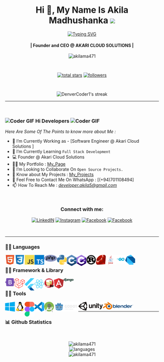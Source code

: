 <!-- First Main Heading -->
<h1 align="center"> Hi 👋, My Name Is Akila Madhushanka <img src="https://fonts.gstatic.com/s/e/notoemoji/latest/1f60e/512.gif" width="28"/> </h1>

<!-- Typing SVG -->
<p align="center">
  <a href="https://git.io/typing-svg"><img src="https://readme-typing-svg.herokuapp.com?font=Fira+Code&pause=100&center=true&width=435&lines=Software+engineer;Network+engineer;Computer+programmer;Web+administrator;Game+Developer" alt="Typing SVG" /></a>
</p>

<!-- Brief Text About Myself -->
<h4 align="center">| Founder and CEO @ AKARI CLOUD SOLUTIONS |</h4>
<p align="center"> <img src="https://komarev.com/ghpvc/?username=akilama471&label=Profile%20views&color=0e75b6&style=flat" alt="akilama471" /> </p>

</br>

<p align="center">
 <a href="https://github.com/akilama471?tab=repositories&sort=stargazers"><img alt="total stars" title="Total stars on GitHub" src="https://custom-icon-badges.demolab.com/github/stars/akilama471?color=55960c&style=for-the-badge&labelColor=488207&logo=star"/></a>
 <a href="https://github.com/akilama471?tab=followers"><img alt="followers" title="Follow me on Github" src="https://custom-icon-badges.demolab.com/github/followers/akilama471?color=236ad3&labelColor=1155ba&style=for-the-badge&logo=person-add&label=Follow&logoColor=white"/></a>
</p>

</br>

<!-- Github Streaks Stats -->

<p align="center">
  <img title="Streak Stats 🔥" alt="DenverCoder1's streak" src="https://github-readme-streak-stats.herokuapp.com?user=akilama471&theme=dark"/>
</p>

***

<br />


<!-- Main Content Of The Page -->
### <img src="https://media.giphy.com/media/Veq8KumKpSCcfZ71P1/giphy.gif" alt="Coder GIF" width="23" height="23"> Hi Developers <img src="https://media.giphy.com/media/Veq8KumKpSCcfZ71P1/giphy.gif" alt="Coder GIF" width="23" height="23">

*Here Are Some Of The Points to know more about Me :*

- 🔭 I’m Currently Working as - [Software Engineer @ Akari Cloud Solutions ]<br>
- 🌱 I’m Currently Learning `Full Stack Development` <br>
- 💻 Founder @ Akari Cloud Solutions
- 👨‍💻 My Portfolio : [My_Page](https://akilama471.github.io/)
- 👯 I’m Looking to Collaborate On `Open Source Projects.` <br>
- 📄 Know about My Projects : [My_Projects](https://github.com/akilama471?tab=repositories)
- 📧 Feel Free to Contact Me On WhatsApp : [(+94)701108494] <br>
- 📫 How To Reach Me : *<developer.akila5@gmail.com>* <br>
</br>

<h3 align="center">Connect with me:</h3>

<p align="center">
  <a href="https://www.linkedin.com/in/akilamadusanka1/" title="LinkedIN"><img alt="LinkedIN" height="48px" src="https://img.icons8.com/color/48/linkedin.png" /></a>
  <a href="https://www.instagram.com/a.madu.20/" target="blank" title="Instagram"><img alt="Instagram" height="48px" src="https://img.icons8.com/color/48/instagram-new--v1.png" /></a>
  <a href="https://www.facebook.com/akila.ma471/" title="Facebook"><img alt="Facebook" height="48px" src="https://img.icons8.com/color/48/facebook-new.png" /></a>
  <a href="https://discordapp.com/users/775019743651823646" title="Facebook"><img alt="Facebook" height="48px" src="https://img.icons8.com/color/48/discord-logo.png" /></a>
</p>

</br>

***
<!-- Languages-->
### 👨‍💻 Languages

<p align="center">
  <img align="left" alt="html5" width="32px" src="https://raw.githubusercontent.com/akilama471/akilama471/main/res/html5.svg"/>
  <img align="left" alt="css3" width="32px" src="https://raw.githubusercontent.com/akilama471/akilama471/main/res/css3.svg"/>
  <img align="left" alt="javascript" width="32px" src="https://raw.githubusercontent.com/akilama471/akilama471/main/res/javascript.svg"/>
  <img align="left" alt="ts" width="32px" src="https://raw.githubusercontent.com/akilama471/akilama471/main/res/typescript.svg"/>
  <img align="left" alt="php" width="42px" src="https://raw.githubusercontent.com/akilama471/akilama471/main/res/php.svg"/>
  <img align="left" alt="python" width="32px" src="https://raw.githubusercontent.com/akilama471/akilama471/main/res/python.svg"/>
  <img align="left" alt="cpp" width="32px" src="https://raw.githubusercontent.com/akilama471/akilama471/main/res/cpp.svg"/>
  <img align="left" alt="csharp" width="32px" src="https://raw.githubusercontent.com/akilama471/akilama471/main/res/csharp.svg"/>
  <img align="left" alt="rust" width="32px" src="https://raw.githubusercontent.com/akilama471/akilama471/main/res/rust.svg"/>
  <img align="left" alt="ruby" width="32px" src="https://raw.githubusercontent.com/akilama471/akilama471/main/res/ruby.svg"/>
  <img align="left" alt="java" width="32px" src="https://raw.githubusercontent.com/akilama471/akilama471/main/res/java.svg"/>
  <img align="left" alt="go" width="32px" src="https://raw.githubusercontent.com/akilama471/akilama471/main/res/golang.svg"/>
  <img align="left" alt="dart" width="32px" src="https://raw.githubusercontent.com/akilama471/akilama471/main/res/dart.svg"/>
</p>

</br>

<!-- Framework & Librar -->
### 👨‍💻 Framework & Library

<p align="center">
  <img align="left" alt="bootstrap" width="32px" src="https://raw.githubusercontent.com/akilama471/akilama471/main/res/bootstrap.svg"/>
  <img align="left" alt="laravel" width="32px" src="https://raw.githubusercontent.com/akilama471/akilama471/main/res/laravel.svg"/>
  <img align="left" alt="flutter" width="32px" src="https://raw.githubusercontent.com/akilama471/akilama471/main/res/flutter.svg"/>
  <img align="left" alt="react" width="32px" src="https://raw.githubusercontent.com/akilama471/akilama471/main/res/react.svg"/>
  <img align="left" alt="cakephp" width="32px" src="https://raw.githubusercontent.com/akilama471/akilama471/main/res/cakephp.svg"/>
  <img align="left" alt="angular" width="32px" src="https://raw.githubusercontent.com/akilama471/akilama471/main/res/angular.svg"/>
  <img align="left" alt="django" width="32px" src="https://raw.githubusercontent.com/akilama471/akilama471/main/res/django.svg"/>
</p>

</br>

<!-- Tools -->
### 👨‍💻 Tools

<p align="center">
  <img align="left" alt="windows" width="32px" src="https://raw.githubusercontent.com/akilama471/akilama471/main/res/windows.svg"/>
  <img align="left" alt="linux" width="32px" src="https://raw.githubusercontent.com/akilama471/akilama471/main/res/linux.svg"/>
  <img align="left" alt="figma" width="32px" src="https://raw.githubusercontent.com/akilama471/akilama471/main/res/figma.svg"/>
  <img align="left" alt="code" width="32px" src="https://raw.githubusercontent.com/akilama471/akilama471/main/res/vscode.svg"/>
  <img align="left" alt="android" width="32px" src="https://raw.githubusercontent.com/akilama471/akilama471/main/res/android.svg"/>
  <img align="left" alt="godot" width="80px" src="https://raw.githubusercontent.com/akilama471/akilama471/main/res/godot.svg"/>
  <img align="left" alt="unity" width="80px" src="https://raw.githubusercontent.com/akilama471/akilama471/main/res/unity.svg"/>
  <img align="left" alt="blender" width="100px" src="https://raw.githubusercontent.com/akilama471/akilama471/main/res/blender.svg"/>
</p>

</br>

***

<!-- Updated Github Stats -->
### 📊 Github Statistics

<br/> 
<p align="center">
<img src="https://github-profile-trophy.vercel.app/?username=akilama471" alt="akilama471"/>
<br/>

<img src="https://github-readme-stats.vercel.app/api/top-langs/?username=akilama471&layout=compact&theme=dracula" alt="languages"/>
<br/>

<img src="https://github-readme-stats.vercel.app/api?username=akilama471&show_icons=true&include_all_commits=true&theme=react&hide_border=false" alt="akilama471" />
<br />
</p>